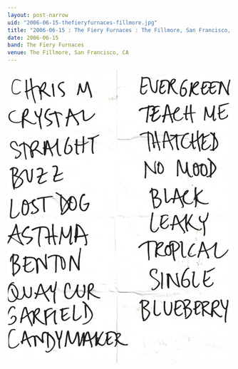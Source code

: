 ```yaml
---
layout: post-narrow
uid: "2006-06-15-thefieryfurnaces-fillmore.jpg"
title: "2006-06-15 : The Fiery Furnaces : The Fillmore, San Francisco, CA"
date: 2006-06-15
band: The Fiery Furnaces
venue: The Fillmore, San Francisco, CA
---
```


<div class="showcase">
  <img src="/img/2006/06/20060615-TheFieryFurnaces-Fillmore.jpg" alt="2006-06-15-thefieryfurnaces-fillmore.jpg">
</div>
